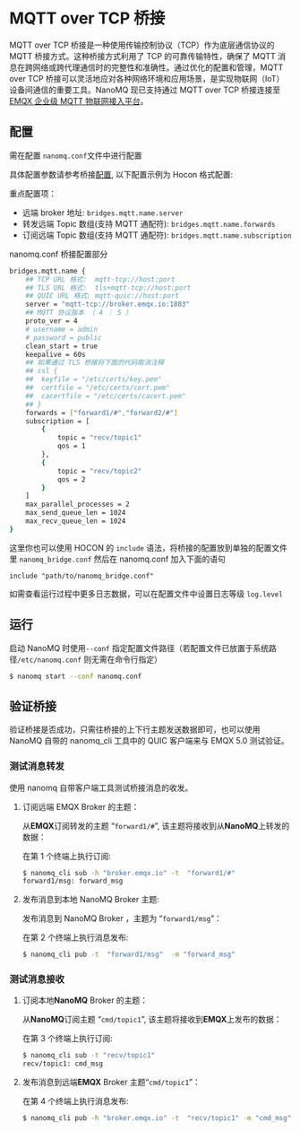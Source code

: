 # MQTT over TCP 桥接

MQTT over TCP 桥接是一种使用传输控制协议（TCP）作为底层通信协议的 MQTT 桥接方式。这种桥接方式利用了 TCP 的可靠传输特性，确保了 MQTT 消息在跨网络或跨代理通信时的完整性和准确性。通过优化的配置和管理，MQTT over TCP 桥接可以灵活地应对各种网络环境和应用场景，是实现物联网（IoT）设备间通信的重要工具。NanoMQ 现已支持通过 MQTT over TCP 桥接连接至 [EMQX 企业级 MQTT 物联网接入平台](https://www.emqx.com/zh/products/emqx)。

## 配置

需在配置 `nanomq.conf`文件中进行配置

具体配置参数请参考桥接[配置](../config-description/v014.md),  以下配置示例为 Hocon 格式配置:

重点配置项：

- 远端 broker 地址: `bridges.mqtt.name.server`
- 转发远端 Topic 数组(支持 MQTT 通配符):  `bridges.mqtt.name.forwards`
- 订阅远端 Topic 数组(支持 MQTT 通配符):   `bridges.mqtt.name.subscription`

nanomq.conf 桥接配置部分

```bash
bridges.mqtt.name {
	## TCP URL 格式:  mqtt-tcp://host:port
	## TLS URL 格式:  tls+mqtt-tcp://host:port
	## QUIC URL 格式: mqtt-quic://host:port
	server = "mqtt-tcp://broker.emqx.io:1883"
	## MQTT 协议版本 （ 4 ｜ 5 ）
	proto_ver = 4
	# username = admin
	# password = public
	clean_start = true
	keepalive = 60s
	## 如果通过 TLS 桥接将下面的代码取消注释
	## ssl {
	## 	keyfile = "/etc/certs/key.pem"
	## 	certfile = "/etc/certs/cert.pem"
	## 	cacertfile = "/etc/certs/cacert.pem"
	## }
	forwards = ["forward1/#","forward2/#"]
	subscription = [
		{
			topic = "recv/topic1"
			qos = 1
		},
		{
			topic = "recv/topic2"
			qos = 2
		}
	]
	max_parallel_processes = 2 
	max_send_queue_len = 1024
	max_recv_queue_len = 1024
}
```

这里你也可以使用 HOCON 的 `include` 语法，将桥接的配置放到单独的配置文件里 
`nanomq_bridge.conf` 然后在 nanomq.conf 加入下面的语句
```shell
include "path/to/nanomq_bridge.conf" 
```

如需查看运行过程中更多日志数据，可以在配置文件中设置日志等级 `log.level`

## 运行

启动 NanoMQ 时使用`--conf` 指定配置文件路径（若配置文件已放置于系统路径`/etc/nanomq.conf` 则无需在命令行指定）

```bash
$ nanomq start --conf nanomq.conf
```

## 验证桥接

验证桥接是否成功，只需往桥接的上下行主题发送数据即可，也可以使用 NanoMQ 自带的 nanomq_cli 工具中的 QUIC 客户端来与 EMQX 5.0 测试验证。

### 测试消息转发

使用 nanomq 自带客户端工具测试桥接消息的收发。

1. 订阅远端 EMQX Broker 的主题：

   从**EMQX**订阅转发的主题 “`forward1/#`”, 该主题将接收到从**NanoMQ**上转发的数据：

   在第 1 个终端上执行订阅:

   ```bash
   $ nanomq_cli sub -h "broker.emqx.io" -t  "forward1/#"
   forward1/msg: forward_msg
   ```

2. 发布消息到本地 NanoMQ Broker 主题:

   发布消息到 NanoMQ Broker ，主题为 “`forward1/msg`”：

   在第 2 个终端上执行消息发布:

   ```bash
   $ nanomq_cli pub -t  "forward1/msg"  -m "forward_msg"
   ```

### 测试消息接收

1. 订阅本地**NanoMQ** Broker 的主题：

   从**NanoMQ**订阅主题 “`cmd/topic1`”, 该主题将接收到**EMQX**上发布的数据：

   在第 3 个终端上执行订阅:

   ```bash
   $ nanomq_cli sub -t "recv/topic1"
   recv/topic1: cmd_msg
   ```

2. 发布消息到远端**EMQX** Broker 主题“`cmd/topic1`”：

   在第 4 个终端上执行消息发布:

   ```bash
   $ nanomq_cli pub -h "broker.emqx.io" -t  "recv/topic1" -m "cmd_msg"
   ```

   






